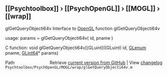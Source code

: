 ## [[Psychtoolbox]] &#8250; [[PsychOpenGL]] &#8250; [[MOGL]] &#8250; [[wrap]]

glGetQueryObjecti64v  Interface to [OpenGL](OpenGL) function glGetQueryObjecti64v  
  
usage:  params = glGetQueryObjecti64v( id, pname )  
  
C function:  void glGetQueryObjecti64v[(GLuint]((GLuint) id, [GLenum](GLenum) pname, [GLint64](GLint64)\* params)  




<div class="code_header" style="text-align:right;">
  <span style="float:left;">Path&nbsp;&nbsp;</span> <span class="counter">Retrieve <a href=
  "https://raw.github.com/Psychtoolbox-3/Psychtoolbox-3/beta/Psychtoolbox/PsychOpenGL/MOGL/wrap/glGetQueryObjecti64v.m">current version from GitHub</a> | View <a href=
  "https://github.com/Psychtoolbox-3/Psychtoolbox-3/commits/beta/Psychtoolbox/PsychOpenGL/MOGL/wrap/glGetQueryObjecti64v.m">changelog</a></span>
</div>
<div class="code">
  <code>Psychtoolbox/PsychOpenGL/MOGL/wrap/glGetQueryObjecti64v.m</code>
</div>

